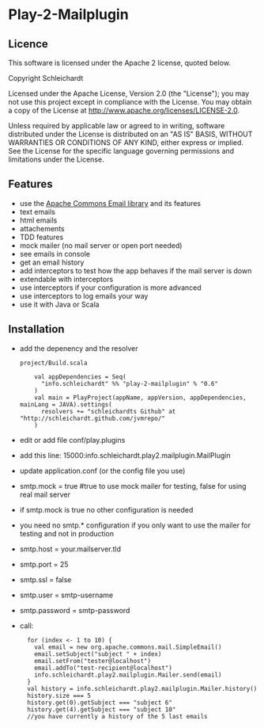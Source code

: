 Play-2-Mailplugin
=================

## Licence
This software is licensed under the Apache 2 license, quoted below.

Copyright Schleichardt

Licensed under the Apache License, Version 2.0 (the "License"); you may not use this project except in compliance with the License. You may obtain a copy of the License at http://www.apache.org/licenses/LICENSE-2.0.

Unless required by applicable law or agreed to in writing, software distributed under the License is distributed on an "AS IS" BASIS, WITHOUT WARRANTIES OR CONDITIONS OF ANY KIND, either express or implied. See the License for the specific language governing permissions and limitations under the License.

## Features

* use the [Apache Commons Email library](http://commons.apache.org/email/) and its features 
 * text emails
 * html emails
 * attachements
* TDD features
 * mock mailer (no mail server or open port needed)
 * see emails in console
 * get an email history
 * add interceptors to test how the app behaves if the mail server is down
* extendable with interceptors
 * use interceptors if your configuration is more advanced
 * use interceptors to log emails your way
* use it with Java or Scala

## Installation

* add the depenency and the resolver

      project/Build.scala

          val appDependencies = Seq(
            "info.schleichardt" %% "play-2-mailplugin" % "0.6"
          )
          val main = PlayProject(appName, appVersion, appDependencies, mainLang = JAVA).settings(
            resolvers += "schleichardts Github" at "http://schleichardt.github.com/jvmrepo/"
          )


* edit or add file conf/play.plugins
 * add this line: 15000:info.schleichardt.play2.mailplugin.MailPlugin
* update application.conf (or the config file you use)
 * smtp.mock = true #true to use mock mailer for testing, false for using real mail server
  * if smtp.mock is true no other configuration is needed
  * you need no smtp.* configuration if you only want to use the mailer for testing and not in production 
 * smtp.host = your.mailserver.tld
 * smtp.port = 25
 * smtp.ssl = false
 * smtp.user = smtp-username
 * smtp.password = smtp-password
* call:

        for (index <- 1 to 10) {
          val email = new org.apache.commons.mail.SimpleEmail()
          email.setSubject("subject " + index)
          email.setFrom("tester@localhost")
          email.addTo("test-recipient@localhost")
          info.schleichardt.play2.mailplugin.Mailer.send(email)
        }
        val history = info.schleichardt.play2.mailplugin.Mailer.history()
        history.size === 5
        history.get(0).getSubject === "subject 6"
        history.get(4).getSubject === "subject 10"
        //you have currently a history of the 5 last emails